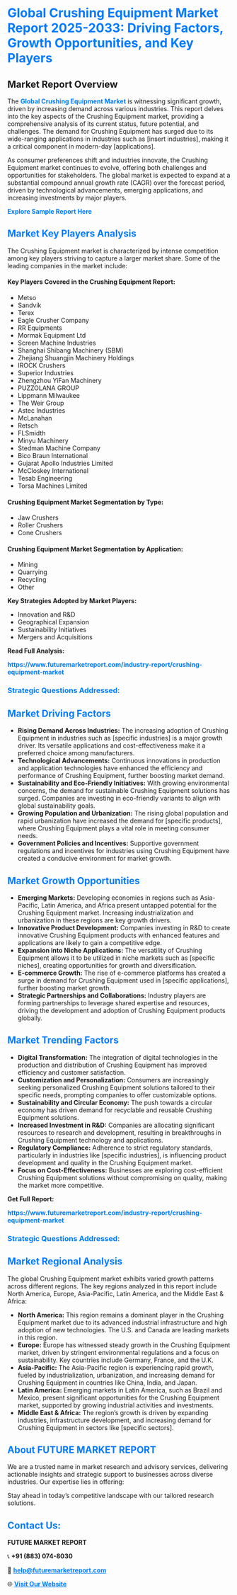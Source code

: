 <h1 style="color: #007BFF;">Global Crushing Equipment Market Report 2025-2033: Driving Factors, Growth Opportunities, and Key Players</h1>

<section id="overview">
<h2>Market Report Overview</h2>
<p>The <a href="https://www.futuremarketreport.com/industry-report/crushing-equipment-market" style="color: #007BFF; text-decoration: none;"><strong>Global Crushing Equipment Market</strong></a> is witnessing significant growth, driven by increasing demand across various industries. This report delves into the key aspects of the Crushing Equipment market, providing a comprehensive analysis of its current status, future potential, and challenges. The demand for Crushing Equipment has surged due to its wide-ranging applications in industries such as [insert industries], making it a critical component in modern-day [applications].</p>
<p>As consumer preferences shift and industries innovate, the Crushing Equipment market continues to evolve, offering both challenges and opportunities for stakeholders. The global market is expected to expand at a substantial compound annual growth rate (CAGR) over the forecast period, driven by technological advancements, emerging applications, and increasing investments by major players.</p>
</section>

<section id="overview">
<p><a href="https://www.futuremarketreport.com/request-sample/reportId=91439" style="color: #007BFF; text-decoration: none;"><strong>Explore Sample Report Here</strong></a></p>
</section>

<section id="key-players">
<h2 style="color: #007BFF;">Market Key Players Analysis</h2>
<p>The Crushing Equipment market is characterized by intense competition among key players striving to capture a larger market share. Some of the leading companies in the market include:</p>
<h4>Key Players Covered in the Crushing Equipment Report:</h4>
<ul><li>Metso</li><li>Sandvik</li><li>Terex</li><li>Eagle Crusher Company</li><li>RR Equipments</li><li>Mormak Equipment Ltd</li><li>Screen Machine Industries</li><li>Shanghai Shibang Machinery (SBM)</li><li>Zhejiang Shuangjin Machinery Holdings</li><li>IROCK Crushers</li><li>Superior Industries</li><li>Zhengzhou YiFan Machinery</li><li>PUZZOLANA GROUP</li><li>Lippmann Milwaukee</li><li>The Weir Group</li><li>Astec Industries</li><li>McLanahan</li><li>Retsch</li><li>FLSmidth</li><li>Minyu Machinery</li><li>Stedman Machine Company</li><li>Bico Braun International</li><li>Gujarat Apollo Industries Limited</li><li>McCloskey International</li><li>Tesab Engineering</li><li>Torsa Machines Limited</li></ul>
<h4>Crushing Equipment Market Segmentation by Type:</h4>
<ul><li>Jaw Crushers</li><li>Roller Crushers</li><li>Cone Crushers</li></ul>

<h4>Crushing Equipment Market Segmentation by Application:</h4>
<ul><li>Mining</li><li>Quarrying</li><li>Recycling</li><li>Other</li></ul>
<p><strong>Key Strategies Adopted by Market Players:</strong></p>
<ul>
<li>Innovation and R&D</li>
<li>Geographical Expansion</li>
<li>Sustainability Initiatives</li>
<li>Mergers and Acquisitions</li>
</ul>
</section>

<section>
<p><strong>Read Full Analysis: </strong></p><a href="https://www.futuremarketreport.com/industry-report/crushing-equipment-market" style="color: #007BFF; text-decoration: none;"><strong>https://www.futuremarketreport.com/industry-report/crushing-equipment-market</strong></a>
<h3 style="color: #007BFF;">Strategic Questions Addressed:</h3>
</section>

<section id="driving-factors">
<h2 style="color: #007BFF;">Market Driving Factors</h2>
<ul>
<li><strong>Rising Demand Across Industries:</strong> The increasing adoption of Crushing Equipment in industries such as [specific industries] is a major growth driver. Its versatile applications and cost-effectiveness make it a preferred choice among manufacturers.</li>
<li><strong>Technological Advancements:</strong> Continuous innovations in production and application technologies have enhanced the efficiency and performance of Crushing Equipment, further boosting market demand.</li>
<li><strong>Sustainability and Eco-Friendly Initiatives:</strong> With growing environmental concerns, the demand for sustainable Crushing Equipment solutions has surged. Companies are investing in eco-friendly variants to align with global sustainability goals.</li>
<li><strong>Growing Population and Urbanization:</strong> The rising global population and rapid urbanization have increased the demand for [specific products], where Crushing Equipment plays a vital role in meeting consumer needs.</li>
<li><strong>Government Policies and Incentives:</strong> Supportive government regulations and incentives for industries using Crushing Equipment have created a conducive environment for market growth.</li>
</ul>
</section>

<section id="growth-opportunities">
<h2 style="color: #007BFF;">Market Growth Opportunities</h2>
<ul>
<li><strong>Emerging Markets:</strong> Developing economies in regions such as Asia-Pacific, Latin America, and Africa present untapped potential for the Crushing Equipment market. Increasing industrialization and urbanization in these regions are key growth drivers.</li>
<li><strong>Innovative Product Development:</strong> Companies investing in R&D to create innovative Crushing Equipment products with enhanced features and applications are likely to gain a competitive edge.</li>
<li><strong>Expansion into Niche Applications:</strong> The versatility of Crushing Equipment allows it to be utilized in niche markets such as [specific niches], creating opportunities for growth and diversification.</li>
<li><strong>E-commerce Growth:</strong> The rise of e-commerce platforms has created a surge in demand for Crushing Equipment used in [specific applications], further boosting market growth.</li>
<li><strong>Strategic Partnerships and Collaborations:</strong> Industry players are forming partnerships to leverage shared expertise and resources, driving the development and adoption of Crushing Equipment products globally.</li>
</ul>
</section>

<section id="trending-factors">
<h2 style="color: #007BFF;">Market Trending Factors</h2>
<ul>
<li><strong>Digital Transformation:</strong> The integration of digital technologies in the production and distribution of Crushing Equipment has improved efficiency and customer satisfaction.</li>
<li><strong>Customization and Personalization:</strong> Consumers are increasingly seeking personalized Crushing Equipment solutions tailored to their specific needs, prompting companies to offer customizable options.</li>
<li><strong>Sustainability and Circular Economy:</strong> The push towards a circular economy has driven demand for recyclable and reusable Crushing Equipment solutions.</li>
<li><strong>Increased Investment in R&D:</strong> Companies are allocating significant resources to research and development, resulting in breakthroughs in Crushing Equipment technology and applications.</li>
<li><strong>Regulatory Compliance:</strong> Adherence to strict regulatory standards, particularly in industries like [specific industries], is influencing product development and quality in the Crushing Equipment market.</li>
<li><strong>Focus on Cost-Effectiveness:</strong> Businesses are exploring cost-efficient Crushing Equipment solutions without compromising on quality, making the market more competitive.</li>
</ul>
</section>

<section>
<p><strong>Get Full Report: </strong></p><a href="https://www.futuremarketreport.com/industry-report/crushing-equipment-market" style="color: #007BFF; text-decoration: none;"><strong>https://www.futuremarketreport.com/industry-report/crushing-equipment-market</strong></a>
<h3 style="color: #007BFF;">Strategic Questions Addressed:</h3>
</section>


<section id="regional-analysis">
<h2 style="color: #007BFF;">Market Regional Analysis</h2>
<p>The global Crushing Equipment market exhibits varied growth patterns across different regions. The key regions analyzed in this report include North America, Europe, Asia-Pacific, Latin America, and the Middle East & Africa:</p>
<ul>
<li><strong>North America:</strong> This region remains a dominant player in the Crushing Equipment market due to its advanced industrial infrastructure and high adoption of new technologies. The U.S. and Canada are leading markets in this region.</li>
<li><strong>Europe:</strong> Europe has witnessed steady growth in the Crushing Equipment market, driven by stringent environmental regulations and a focus on sustainability. Key countries include Germany, France, and the U.K.</li>
<li><strong>Asia-Pacific:</strong> The Asia-Pacific region is experiencing rapid growth, fueled by industrialization, urbanization, and increasing demand for Crushing Equipment in countries like China, India, and Japan.</li>
<li><strong>Latin America:</strong> Emerging markets in Latin America, such as Brazil and Mexico, present significant opportunities for the Crushing Equipment market, supported by growing industrial activities and investments.</li>
<li><strong>Middle East & Africa:</strong> The region’s growth is driven by expanding industries, infrastructure development, and increasing demand for Crushing Equipment in sectors like [specific sectors].</li>
</ul>
</section>

<footer>
<h2 style="color: #007BFF;">About FUTURE MARKET REPORT</h2>
<p>We are a trusted name in market research and advisory services, delivering actionable insights and strategic support to businesses across diverse industries. Our expertise lies in offering:</p>

<p>Stay ahead in today’s competitive landscape with our tailored research solutions.</p>

<h2 style="color: #007BFF;">Contact Us:</h2>
<p><strong>FUTURE MARKET REPORT</strong></p>
<p>📞 <strong>+91 (883) 074-8030</strong></p>
<p>📧 <strong><a href="mailto:help@futuremarketreport.com" style="color: #007BFF;">help@futuremarketreport.com</a></strong></p>
<p>🌐 <strong><a href="https://www.futuremarketreport.com/" style="color: #007BFF;">Visit Our Website</a></strong></p>
</footer>
